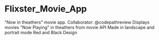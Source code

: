 # Flixster_Movie_App
"Now in theathers" movie app. Collaborator: @codepathreview
Displays movies "Now Playing" in theathers from movie API
Made in landscape and portrait mode
Red and Black Design
